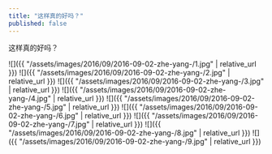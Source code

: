 ```yaml
---
title: "这样真的好吗？"
published: false
---
```

这样真的好吗？



![]({{ "/assets/images/2016/09/2016-09-02-zhe-yang-/1.jpg" | relative_url }})
![]({{ "/assets/images/2016/09/2016-09-02-zhe-yang-/2.jpg" | relative_url }})
![]({{ "/assets/images/2016/09/2016-09-02-zhe-yang-/3.jpg" | relative_url }})
![]({{ "/assets/images/2016/09/2016-09-02-zhe-yang-/4.jpg" | relative_url }})
![]({{ "/assets/images/2016/09/2016-09-02-zhe-yang-/5.jpg" | relative_url }})
![]({{ "/assets/images/2016/09/2016-09-02-zhe-yang-/6.jpg" | relative_url }})
![]({{ "/assets/images/2016/09/2016-09-02-zhe-yang-/7.jpg" | relative_url }})
![]({{ "/assets/images/2016/09/2016-09-02-zhe-yang-/8.jpg" | relative_url }})
![]({{ "/assets/images/2016/09/2016-09-02-zhe-yang-/9.jpg" | relative_url }})
